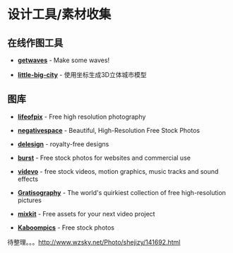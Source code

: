 # 设计工具/素材收集





## 在线作图工具

- [**getwaves**](https://getwaves.io/) - Make some waves!	

- [**little-big-city**](https://pissang.github.io/little-big-city/) - 使用坐标生成3D立体城市模型

  



## 图库

- **[lifeofpix](https://www.lifeofpix.com/)** - Free high resolution photography
- **[negativespace](https://negativespace.co/)** - Beautiful, High-Resolution Free Stock Photos

- [**delesign**](https://delesign.com/free-designs/) - royalty-free designs	
- [**burst**](https://burst.shopify.com/) - Free stock photos for websites and commercial use
- [**videvo**](https://www.videvo.net/) - free stock videos, motion graphics, music tracks and sound effects
- [**Gratisography**](https://gratisography.com/) - The world's quirkiest collection of free high-resolution pictures
- **[mixkit](https://mixkit.co/)** - Free assets for your next video project
- **[Kaboompics](https://kaboompics.com/)** - Free stock photos 



待整理。。。http://www.wzsky.net/Photo/shejizy/141692.html

